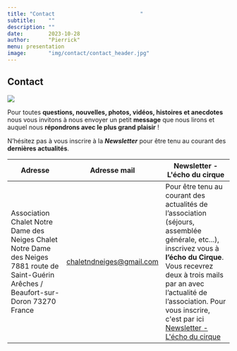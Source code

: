 ```yaml
---
title: "Contact                           "
subtitle:    ""
description: ""
date:        2023-10-28
author:      "Pierrick"
menu: presentation
image:       "img/contact/contact_header.jpg"
---
```


## Contact

![](/nouveau-site/img/contact/contact1.jpg)

Pour toutes **questions, nouvelles, photos, vidéos, histoires et anecdotes** nous vous invitons à nous envoyer un petit **message** que nous lirons et auquel nous **répondrons avec le plus grand plaisir** !

N’hésitez pas à vous inscrire à la **_Newsletter_** pour être tenu au courant des **dernières actualités**.

| Adresse | Adresse mail | Newsletter - L'écho du cirque |
|---------|--------------|-------------------------------|
| Association Chalet Notre Dame des Neiges Chalet Notre Dame des Neiges 7881 route de Saint-Guérin Arêches / Beaufort-sur-Doron 73270 France | chaletndneiges@gmail.com | Pour être tenu au courant des actualités de l’association  (séjours, assemblée générale, etc...), inscrivez vous à **l’écho du Cirque**. Vous recevrez deux à trois mails par an avec l’actualité de l’association. Pour vous inscrire, c'est par ici [Newsletter - L'écho du cirque](https://chaletndneiges.us16.list-manage.com/subscribe?u=6658b02cc6448a49e82d855b4&id=23eaf4d8bf) |


